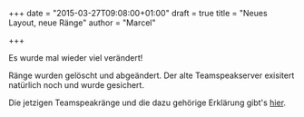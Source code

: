 +++
date = "2015-03-27T09:08:00+01:00"
draft = true
title = "Neues Layout, neue Ränge"
author = "Marcel"


+++
<p>Es wurde mal wieder viel ver&auml;ndert!</p><p>R&auml;nge wurden gel&ouml;scht und abge&auml;ndert. Der alte Teamspeakserver exisitert nat&uuml;rlich noch und wurde gesichert.</p><p>Die jetzigen Teamspeakr&auml;nge und die dazu geh&ouml;rige Erkl&auml;rung gibt's <a href="./ranks.html"> hier</a>.</p>
